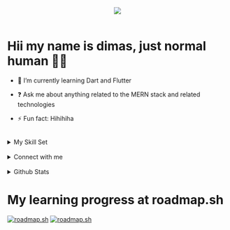 <div align="center">
<img src="https://komarev.com/ghpvc/?username=infinitedim&&style=flat-square" align="center" />
</div>  
  

<br/>  

<h1>Hii my name is dimas, just normal human 👨‍💻 </h1>  
  

- 🌱 I’m currently learning Dart and Flutter
  

- ❓ Ask me about anything related to the MERN stack and related technologies  
  

- ⚡ Fun fact: Hihihiha
  

<br/>  

<details><summary> My Skill Set </summary><table><tr><td valign="top" width="33%">



### Frontend  
<div align="center">  
<a href="https://en.wikipedia.org/wiki/HTML5" target="_blank"><img style="margin: 10px" src="https://profilinator.rishav.dev/skills-assets/html5-original-wordmark.svg" alt="HTML5" height="50" /></a>  
<a href="https://www.w3schools.com/css/" target="_blank"><img style="margin: 10px" src="https://profilinator.rishav.dev/skills-assets/css3-original-wordmark.svg" alt="CSS3" height="50" /></a>  
<a href="https://www.javascript.com/" target="_blank"><img src="https://techstack-generator.vercel.app/js-icon.svg" alt="javascript" height="60" /></a>  
<a href="https://www.tailwindcss.com/" target="_blank"><img style="margin: 10px" src="https://profilinator.rishav.dev/skills-assets/tailwindcss.svg" alt="Tailwind CSS" height="50" /></a>  
<a href="https://react.dev/" target="_blank"><img src="https://techstack-generator.vercel.app/react-icon.svg" alt="reactjs" height="60" /></a>  
<a href="https://vuejs.org/" target="_blank"><img style="margin: 10px" src="https://profilinator.rishav.dev/skills-assets/vuejs-original-wordmark.svg" alt="Vue.js" height="50" /></a>  
<a href="https://www.typescriptlang.org/" target="_blank"><img src="https://techstack-generator.vercel.app/ts-icon.svg" alt="typescript" height="60"/></a>  
<a href="https://sass-lang.com/" target="_blank"><img src="https://techstack-generator.vercel.app/sass-icon.svg" alt="sass" height="60" /></a>  
</div>

</td><td valign="top" width="33%">



### Backend  
<div align="center">  
<a href="https://www.javascript.com/" target="_blank"><img src="https://techstack-generator.vercel.app/js-icon.svg" alt="javascript" height="60" /></a> 
<a href="https://www.typescriptlang.org/" target="_blank"><img src="https://techstack-generator.vercel.app/ts-icon.svg" alt="typescript" height="60"/></a> 
<a href="https://www.mongodb.com/" target="_blank"><img style="margin: 10px" src="https://profilinator.rishav.dev/skills-assets/mongodb-original-wordmark.svg" alt="MongoDB" height="50" /></a>  
<a href="https://nodejs.org/" target="_blank"><img style="margin: 10px" src="https://profilinator.rishav.dev/skills-assets/nodejs-original-wordmark.svg" alt="Node.js" height="50" /></a>  
<a href="https://expressjs.com/" target="_blank"><img style="margin: 10px" src="https://profilinator.rishav.dev/skills-assets/express-original-wordmark.svg" alt="Express.js" height="50" /></a>  
<a href="https://www.mysql.com/" target="_blank"><img style="margin: 10px" src="https://techstack-generator.vercel.app/mysql-icon.svg" alt="MySQL" height="50" /></a>  
<a href="https://go.dev/" target="_blank"><img style="margin: 10px" src="https://profilinator.rishav.dev/skills-assets/go-original.svg" alt="Go" height="50" /></a>  
<a href="https://www.python.org/" target="_blank"><img src="https://techstack-generator.vercel.app/python-icon.svg" alt="python" height="60" /></a>  
</div>

</td><td valign="top" width="33%">



### Other Tools  
<div align="center">  
<a href="https://www.linux.org/" target="_blank"><img style="margin: 10px" src="https://profilinator.rishav.dev/skills-assets/linux-original.svg" alt="Linux" height="50" /></a>  
<a href="https://www.figma.com/" target="_blank"><img style="margin: 10px" src="https://profilinator.rishav.dev/skills-assets/figma-icon.svg" alt="Figma" height="50" /></a>  
<a href="https://jestjs.io/" target="_blank"><img style="margin: 10px" src="https://techstack-generator.vercel.app/jest-icon.svg" alt="Adobe XD" height="50" /></a>  
<a href="https://git-scm.com/" target="_blank"><img style="margin: 10px" src="https://profilinator.rishav.dev/skills-assets/git-scm-icon.svg" alt="Git" height="50" /></a>  
<a href="https://webpack.js.org/" target="_blank"><img src="https://techstack-generator.vercel.app/webpack-icon.svg" alt="webpack" height="60" /></a>  
<a href="https://prettier.io" target="_blank"><img style="margin: 10px" src="https://techstack-generator.vercel.app/prettier-icon.svg" alt="XAMPP" height="60" /></a>  
<a href="https://docker.com/" target="_blank"><img style="margin: 10px" src="https://techstack-generator.vercel.app/docker-icon.svg" alt="Firebase" height="60" /></a>  
<a href="https://eslint.org" target="_blank"><img style="margin: 10px" src="https://techstack-generator.vercel.app/eslint-icon.svg" alt="Bash" height="60" /></a>  
</div>

</td></tr></table></details>  

<br/>  

<details><summary> Connect with me </summary><div align="center">
<a href="https://twitter.com/yourblooo" target="_blank">
<img src=https://img.shields.io/badge/twitter-%2300acee.svg?&style=for-the-badge&logo=twitter&logoColor=white alt=twitter style="margin-bottom: 5px;" />
</a>
<a href="https://dev.to/infinitedim" target="_blank">
<img src=https://img.shields.io/badge/dev.to-%2308090A.svg?&style=for-the-badge&logo=dev.to&logoColor=white alt=devto style="margin-bottom: 5px;" />
</a>
<a href="https://github.com/infinitedim" target="_blank">
<img src=https://img.shields.io/badge/github-%2324292e.svg?&style=for-the-badge&logo=github&logoColor=white alt=github style="margin-bottom: 5px;" />
</a>
<a href="https://www.facebook.com/infinitedim" target="_blank">
<img src=https://img.shields.io/badge/facebook-%232E87FB.svg?&style=for-the-badge&logo=facebook&logoColor=white alt=facebook style="margin-bottom: 5px;" />
</a>
<a href="https://instagram.com/infinite.dim_" target="_blank">
<img src=https://img.shields.io/badge/instagram-%23000000.svg?&style=for-the-badge&logo=instagram&logoColor=white alt=instagram style="margin-bottom: 5px;" />
</a>
<a href="https://medium.com/@infinitedim" target="_blank">
<img src=https://img.shields.io/badge/medium-%23292929.svg?&style=for-the-badge&logo=medium&logoColor=white alt=medium style="margin-bottom: 5px;" />
</a>
<a href="https://linkedin.com/in/infinitedim" target="_blank">
<img src=https://img.shields.io/badge/linkedin-%231E77B5.svg?&style=for-the-badge&logo=linkedin&logoColor=white alt=linkedin style="margin-bottom: 5px;" />
</a>
<a href="https://stackoverflow.com/users/19500439" target="_blank">
<img src=https://img.shields.io/badge/stackoverflow-%23F28032.svg?&style=for-the-badge&logo=stackoverflow&logoColor=white alt=stackoverflow style="margin-bottom: 5px;" />
</a>
<a href="https://codepen.com/infinitedim" target="_blank">
<img src=https://img.shields.io/badge/codepen-%23131417.svg?&style=for-the-badge&logo=codepen&logoColor=white alt=codepen style="margin-bottom: 5px;" />
</a>  
</div>  
</details>  

<br/>  

<details><summary> Github Stats </summary><img src="https://github-readme-stats.vercel.app/api?username=infinitedim&show_icons=true&count_private=true&hide_border=true" align="center" />  

<img src="https://github-readme-stats.vercel.app/api/top-langs/?username=infinitedim&hide_border=true&layout=compact&langs_count=10" align="center" /></details>


<h1>My learning progress at roadmap.sh </h1>
<div>
  <a href="https://roadmap.sh"><img src="https://api.roadmap.sh/v1-badge/wide/648971bf087cb48f41b8568f?variant=dark" alt="roadmap.sh"/></a>
<a href="https://roadmap.sh"><img src="https://api.roadmap.sh/v1-badge/wide/648971bf087cb48f41b8568f?variant=dark&roadmaps=frontend%2Cbackend%2Cfull-stack%2Ccode-review" alt="roadmap.sh"/></a>
</div>

